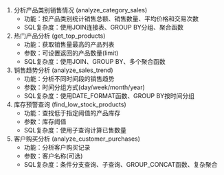 1. 分析产品类别销售情况 (analyze_category_sales)
    - 功能：按产品类别统计销售总额、销售数量、平均价格和交易次数
    - SQL复杂度：使用JOIN连接表、GROUP BY分组、聚合函数
2. 热门产品分析 (get_top_products)
    - 功能：获取销售量最高的产品列表
    - 参数：可设置返回的产品数量(limit)
    - SQL复杂度：使用JOIN、GROUP BY、多个聚合函数
3. 销售趋势分析 (analyze_sales_trend)
    - 功能：分析不同时间段的销售趋势
    - 参数：时间分组方式(day/week/month/year)
    - SQL复杂度：使用DATE_FORMAT函数、GROUP BY按时间分组
4. 库存预警查询 (find_low_stock_products)
    - 功能：查找低于指定阈值的产品库存
    - 参数：库存阈值
    - SQL复杂度：使用子查询计算已售数量
5. 客户购买分析 (analyze_customer_purchases)
    - 功能：分析客户购买记录
    - 参数：客户名称(可选)
    - SQL复杂度：条件分支查询、子查询、GROUP_CONCAT函数、复杂聚合